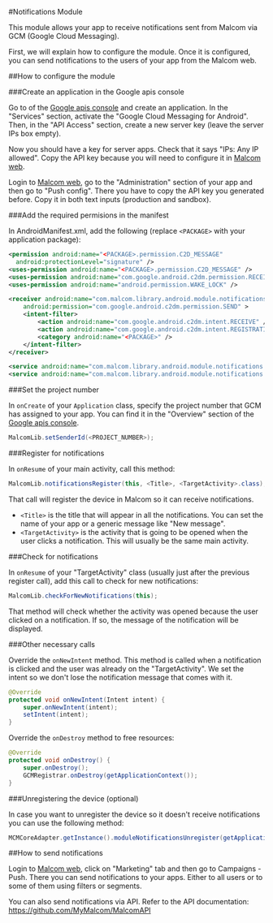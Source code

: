 #Notifications Module

This module allows your app to receive notifications sent from Malcom via GCM (Google Cloud Messaging).

First, we will explain how to configure the module. Once it is configured, you can send notifications to the users of your app from the Malcom web.

##How to configure the module

###Create an application in the Google apis console

Go to of the [Google apis console](https://code.google.com/apis/console) and
create an application. In the "Services" section, activate the
"Google Cloud Messaging for Android". Then, in the "API Access" section,
create a new server key (leave the server IPs box empty).

Now you should have a key for server apps.
Check that it says "IPs: Any IP allowed". Copy the API key because you will
need to configure it in [Malcom web](http://malcom.mymalcom.com).

Login to [Malcom web](http://malcom.mymalcom.com), go to the "Administration"
section of your app and then go to "Push config". There you have to copy the
API key you generated before. Copy it in both text inputs (production and sandbox).

###Add the required permisions in the manifest

In AndroidManifest.xml, add the following (replace `<PACKAGE>` with your application package):

```xml
<permission android:name="<PACKAGE>.permission.C2D_MESSAGE"
  android:protectionLevel="signature" />
<uses-permission android:name="<PACKAGE>.permission.C2D_MESSAGE" />
<uses-permission android:name="com.google.android.c2dm.permission.RECEIVE" />
<uses-permission android:name="android.permission.WAKE_LOCK" />

<receiver android:name="com.malcom.library.android.module.notifications.gcm.MalcomGCMBroadcastReceiver"
    android:permission="com.google.android.c2dm.permission.SEND" >
    <intent-filter>
        <action android:name="com.google.android.c2dm.intent.RECEIVE" />
        <action android:name="com.google.android.c2dm.intent.REGISTRATION" />
        <category android:name="<PACKAGE>" />
    </intent-filter>
</receiver>

<service android:name="com.malcom.library.android.module.notifications.gcm.GCMIntentService" />
<service android:name="com.malcom.library.android.module.notifications.services.PendingAcksDeliveryService" />
```

###Set the project number

In `onCreate` of your `Application` class, specify the project number that GCM has assigned to your app. You can find it in the "Overview" section of the [Google apis console](https://code.google.com/apis/console).

```java
MalcomLib.setSenderId(<PROJECT_NUMBER>);
```

###Register for notifications

In `onResume` of your main activity, call this method:

```java
MalcomLib.notificationsRegister(this, <Title>, <TargetActivity>.class);
```

That call will register the device in Malcom so it can receive notifications.

- `<Title>` is the title that will appear in all the notifications. You can set the name of your app or a generic message like "New message".
- `<TargetActivity>` is the activity that is going to be opened when the user clicks a notification. This will usually be the same main activity.

###Check for notifications

In `onResume` of your "TargetActivity" class (usually just after the previous register call), add this call to check for new notifications:

```java
MalcomLib.checkForNewNotifications(this);
```

That method will check whether the activity was opened because the user clicked on a notification. If so, the message of the notification will be displayed.

###Other necessary calls

Override the `onNewIntent` method. This method is called when a notification is clicked and the user was already on the "TargetActivity". We set the intent so we don't lose the notification message that comes with it.

```java
@Override
protected void onNewIntent(Intent intent) {
    super.onNewIntent(intent);
    setIntent(intent);
}
```

Override the `onDestroy` method to free resources:

```java
@Override
protected void onDestroy() {
    super.onDestroy();
    GCMRegistrar.onDestroy(getApplicationContext());
}
```

###Unregistering the device (optional)

In case you want to unregister the device so it doesn't receive notifications you can use the following method:

```java
MCMCoreAdapter.getInstance().moduleNotificationsUnregister(getApplicationContext());
```

##How to send notifications

Login to [Malcom web](http://malcom.mymalcom.com), click on "Marketing" tab and then go to Campaigns - Push. There you can send notifications to your apps. Either to all users or to some of them using filters or segments.

You can also send notifications via API. Refer to the API documentation: https://github.com/MyMalcom/MalcomAPI

